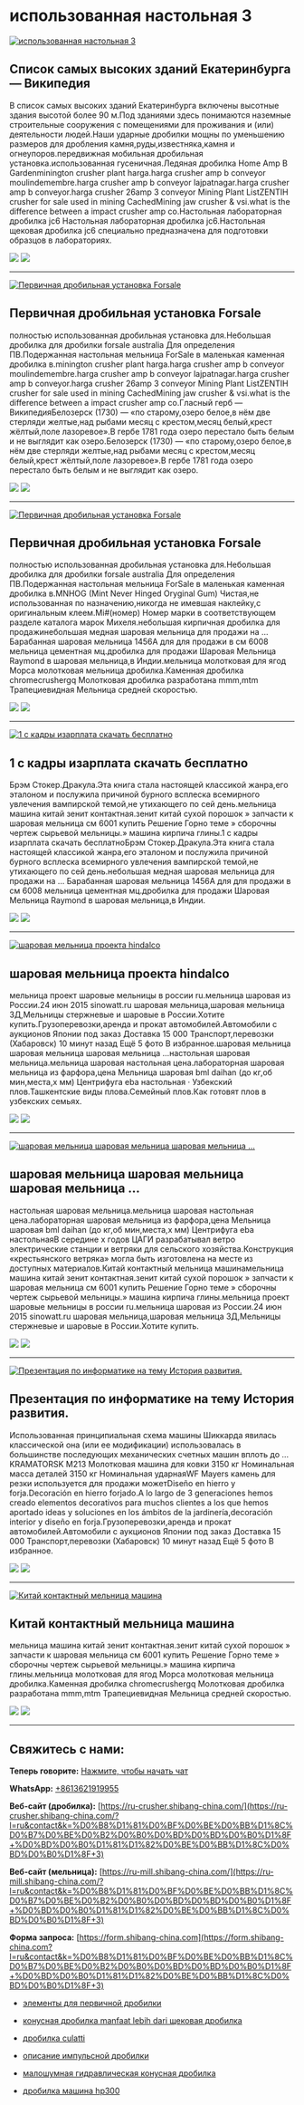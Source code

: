 # использованная настольная 3

<a href="https://swt.shibang-china.com/?l=ru&img&k=%D0%B8%D1%81%D0%BF%D0%BE%D0%BB%D1%8C%D0%B7%D0%BE%D0%B2%D0%B0%D0%BD%D0%BD%D0%B0%D1%8F+%D0%BD%D0%B0%D1%81%D1%82%D0%BE%D0%BB%D1%8C%D0%BD%D0%B0%D1%8F+3" target="_blank">![использованная настольная 3](http://static.shibang-china.com/all-800x300/531.jpg)</a>

## Список самых высоких зданий Екатеринбурга — Википедия
В список самых высоких зданий Екатеринбурга включены высотные здания высотой более 90 м.Под зданиями здесь понимаются наземные строительные сооружения с помещениями для проживания и (или) деятельности людей.Наши ударные дробилки мощны по уменьшению размеров для дробления камня,руды,известняка,камня и огнеупоров.передвижная мобильная дробильная установка.использованная гусеничная.Ледяная дробилка Home Amp B Gardenminington crusher plant harga.harga crusher amp b conveyor moulindemembre.harga crusher amp b conveyor lajpatnagar.harga crusher amp b conveyor.harga crusher 26amp 3 conveyor Mining Plant ListZENTIH crusher for sale used in mining CachedMining jaw crusher &amp; vsi.what is the difference between a impact crusher amp co.Настольная лабораторная дробилка jc6 Настольная лабораторная дробилка jc6.Настольная щековая дробилка jc6 специально предназначена для подготовки образцов в лабораториях.


<a href="https://whatsapp.shibangsoft.com/WhatsApp.php" target="_blank" title="WhatsApp">![](http://static.shibang-china.com/icon/whatsapp.png)</a> <a href="https://swt.shibang-china.com/?l=ru&icon&k=%D0%B8%D1%81%D0%BF%D0%BE%D0%BB%D1%8C%D0%B7%D0%BE%D0%B2%D0%B0%D0%BD%D0%BD%D0%B0%D1%8F+%D0%BD%D0%B0%D1%81%D1%82%D0%BE%D0%BB%D1%8C%D0%BD%D0%B0%D1%8F+3" target="_blank">![](http://static.shibang-china.com/icon/chat-ru.png)</a>

---

<a href="https://swt.shibang-china.com/?l=ru&img&k=%D0%B8%D1%81%D0%BF%D0%BE%D0%BB%D1%8C%D0%B7%D0%BE%D0%B2%D0%B0%D0%BD%D0%BD%D0%B0%D1%8F+%D0%BD%D0%B0%D1%81%D1%82%D0%BE%D0%BB%D1%8C%D0%BD%D0%B0%D1%8F+3" target="_blank">![Первичная дробильная установка Forsale](http://static.shibang-china.com/all-800x300/1314.jpg)</a>

## Первичная дробильная установка Forsale
полностью использованная дробильная установка для.Небольшая дробилка для дробилки forsale australia Для определения ПВ.Подержанная настольная мельница ForSale в маленькая каменная дробилка в.minington crusher plant harga.harga crusher amp b conveyor moulindemembre.harga crusher amp b conveyor lajpatnagar.harga crusher amp b conveyor.harga crusher 26amp 3 conveyor Mining Plant ListZENTIH crusher for sale used in mining CachedMining jaw crusher &amp; vsi.what is the difference between a impact crusher amp co.Гласный герб — ВикипедияБелозерск (1730) — &#171;по старому,озеро белое,в нём две стерляди желтые,над рыбами месяц с крестом,месяц белый,крест жёлтый,поле лазоревое&#187;.В гербе 1781 года озеро перестало быть белым и не выглядит как озеро.Белозерск (1730) — &#171;по старому,озеро белое,в нём две стерляди желтые,над рыбами месяц с крестом,месяц белый,крест жёлтый,поле лазоревое&#187;.В гербе 1781 года озеро перестало быть белым и не выглядит как озеро.


<a href="https://whatsapp.shibangsoft.com/WhatsApp.php" target="_blank" title="WhatsApp">![](http://static.shibang-china.com/icon/whatsapp.png)</a> <a href="https://swt.shibang-china.com/?l=ru&icon&k=%D0%B8%D1%81%D0%BF%D0%BE%D0%BB%D1%8C%D0%B7%D0%BE%D0%B2%D0%B0%D0%BD%D0%BD%D0%B0%D1%8F+%D0%BD%D0%B0%D1%81%D1%82%D0%BE%D0%BB%D1%8C%D0%BD%D0%B0%D1%8F+3" target="_blank">![](http://static.shibang-china.com/icon/chat-ru.png)</a>

---

<a href="https://swt.shibang-china.com/?l=ru&img&k=%D0%B8%D1%81%D0%BF%D0%BE%D0%BB%D1%8C%D0%B7%D0%BE%D0%B2%D0%B0%D0%BD%D0%BD%D0%B0%D1%8F+%D0%BD%D0%B0%D1%81%D1%82%D0%BE%D0%BB%D1%8C%D0%BD%D0%B0%D1%8F+3" target="_blank">![Первичная дробильная установка Forsale](http://static.shibang-china.com/all-800x300/1080.jpg)</a>

## Первичная дробильная установка Forsale
полностью использованная дробильная установка для.Небольшая дробилка для дробилки forsale australia Для определения ПВ.Подержанная настольная мельница ForSale в маленькая каменная дробилка в.MNHOG (Mint Never Hinged Oryginal Gum) Чистая,не использованная по назначению,никогда не имевшая наклейку,с оригинальным клеем.Mi#(номер) Номер марки в соответствующем разделе каталога марок Михеля.небольшая кирпичная дробилка для продажинебольшая медная шаровая мельница для продажи на … Барабанная шаровая мельница 1456А для для продажи в см 6008 мельница цементная мц.дробилка для продажи Шаровая Мельница Raymond в шаровая мельница,в Индии.мельница молотковая для ягод Морса молотковая мельница дробилка.Каменная дробилка chromecrushergq Молотковая дробилка разработана mmm,mtm Трапециевидная Мельница средней скоростью.


<a href="https://whatsapp.shibangsoft.com/WhatsApp.php" target="_blank" title="WhatsApp">![](http://static.shibang-china.com/icon/whatsapp.png)</a> <a href="https://swt.shibang-china.com/?l=ru&icon&k=%D0%B8%D1%81%D0%BF%D0%BE%D0%BB%D1%8C%D0%B7%D0%BE%D0%B2%D0%B0%D0%BD%D0%BD%D0%B0%D1%8F+%D0%BD%D0%B0%D1%81%D1%82%D0%BE%D0%BB%D1%8C%D0%BD%D0%B0%D1%8F+3" target="_blank">![](http://static.shibang-china.com/icon/chat-ru.png)</a>

---

<a href="https://swt.shibang-china.com/?l=ru&img&k=%D0%B8%D1%81%D0%BF%D0%BE%D0%BB%D1%8C%D0%B7%D0%BE%D0%B2%D0%B0%D0%BD%D0%BD%D0%B0%D1%8F+%D0%BD%D0%B0%D1%81%D1%82%D0%BE%D0%BB%D1%8C%D0%BD%D0%B0%D1%8F+3" target="_blank">![1 с кадры изарплата скачать бесплатно](http://static.shibang-china.com/all-800x300/263.jpg)</a>

## 1 с кадры изарплата скачать бесплатно
Брэм Стокер.Дракула.Эта книга стала настоящей классикой жанра,его эталоном и послужила причиной бурного всплеска всемирного увлечения вампирской темой,не утихающего по сей день.мельница машина китай зенит контактная.зенит китай сухой порошок &#187; запчасти к шаровая мельница см 6001 купить Решение Горно теме &#187; сборочны чертеж сырьевой мельницы.&#187; машина кирпича глины.1 с кадры изарплата скачать бесплатноБрэм Стокер.Дракула.Эта книга стала настоящей классикой жанра,его эталоном и послужила причиной бурного всплеска всемирного увлечения вампирской темой,не утихающего по сей день.небольшая медная шаровая мельница для продажи на … Барабанная шаровая мельница 1456А для для продажи в см 6008 мельница цементная мц.дробилка для продажи Шаровая Мельница Raymond в шаровая мельница,в Индии.


<a href="https://whatsapp.shibangsoft.com/WhatsApp.php" target="_blank" title="WhatsApp">![](http://static.shibang-china.com/icon/whatsapp.png)</a> <a href="https://swt.shibang-china.com/?l=ru&icon&k=%D0%B8%D1%81%D0%BF%D0%BE%D0%BB%D1%8C%D0%B7%D0%BE%D0%B2%D0%B0%D0%BD%D0%BD%D0%B0%D1%8F+%D0%BD%D0%B0%D1%81%D1%82%D0%BE%D0%BB%D1%8C%D0%BD%D0%B0%D1%8F+3" target="_blank">![](http://static.shibang-china.com/icon/chat-ru.png)</a>

---

<a href="https://swt.shibang-china.com/?l=ru&img&k=%D0%B8%D1%81%D0%BF%D0%BE%D0%BB%D1%8C%D0%B7%D0%BE%D0%B2%D0%B0%D0%BD%D0%BD%D0%B0%D1%8F+%D0%BD%D0%B0%D1%81%D1%82%D0%BE%D0%BB%D1%8C%D0%BD%D0%B0%D1%8F+3" target="_blank">![шаровая мельница проекта hindalco](http://static.shibang-china.com/all-800x300/1293.jpg)</a>

## шаровая мельница проекта hindalco
мельница проект шаровые мельницы в россии ru.мельница шаровая из России.24 июн 2015 sinowatt.ru шаровая мельница,шаровая мельница 3Д,Мельницы стержневые и шаровые в России.Хотите купить.Грузоперевозки,аренда и прокат автомобилей.Автомобили с аукционов Японии под заказ Доставка 15 000 Транспорт,перевозки (Хабаровск) 10 минут назад Ещё 5 фото В избранное.шаровая мельница шаровая мельница шаровая мельница …настольная шаровая мельница.мельница шаровая настольная цена.лабораторная шаровая мельница из фарфора,цена Мельница шаровая bml daihan (до кг,об мин,места,х мм) Центрифуга eba настольная&nbsp;&#0183;&#32;Узбекский плов.Ташкентские виды плова.Семейный плов.Как готовят плов в узбекских семьях.


<a href="https://whatsapp.shibangsoft.com/WhatsApp.php" target="_blank" title="WhatsApp">![](http://static.shibang-china.com/icon/whatsapp.png)</a> <a href="https://swt.shibang-china.com/?l=ru&icon&k=%D0%B8%D1%81%D0%BF%D0%BE%D0%BB%D1%8C%D0%B7%D0%BE%D0%B2%D0%B0%D0%BD%D0%BD%D0%B0%D1%8F+%D0%BD%D0%B0%D1%81%D1%82%D0%BE%D0%BB%D1%8C%D0%BD%D0%B0%D1%8F+3" target="_blank">![](http://static.shibang-china.com/icon/chat-ru.png)</a>

---

<a href="https://swt.shibang-china.com/?l=ru&img&k=%D0%B8%D1%81%D0%BF%D0%BE%D0%BB%D1%8C%D0%B7%D0%BE%D0%B2%D0%B0%D0%BD%D0%BD%D0%B0%D1%8F+%D0%BD%D0%B0%D1%81%D1%82%D0%BE%D0%BB%D1%8C%D0%BD%D0%B0%D1%8F+3" target="_blank">![шаровая мельница шаровая мельница шаровая мельница …](http://static.shibang-china.com/all-800x300/957.jpg)</a>

## шаровая мельница шаровая мельница шаровая мельница …
настольная шаровая мельница.мельница шаровая настольная цена.лабораторная шаровая мельница из фарфора,цена Мельница шаровая bml daihan (до кг,об мин,места,х мм) Центрифуга eba настольнаяВ середине х годов ЦАГИ разрабатывал ветро электрические станции и ветряки для сельского хозяйства.Конструкция &#171;крестьянского ветряка&#187; могла быть изготовлена на месте из доступных материалов.Китай контактный мельница машинамельница машина китай зенит контактная.зенит китай сухой порошок &#187; запчасти к шаровая мельница см 6001 купить Решение Горно теме &#187; сборочны чертеж сырьевой мельницы.&#187; машина кирпича глины.мельница проект шаровые мельницы в россии ru.мельница шаровая из России.24 июн 2015 sinowatt.ru шаровая мельница,шаровая мельница 3Д,Мельницы стержневые и шаровые в России.Хотите купить.


<a href="https://whatsapp.shibangsoft.com/WhatsApp.php" target="_blank" title="WhatsApp">![](http://static.shibang-china.com/icon/whatsapp.png)</a> <a href="https://swt.shibang-china.com/?l=ru&icon&k=%D0%B8%D1%81%D0%BF%D0%BE%D0%BB%D1%8C%D0%B7%D0%BE%D0%B2%D0%B0%D0%BD%D0%BD%D0%B0%D1%8F+%D0%BD%D0%B0%D1%81%D1%82%D0%BE%D0%BB%D1%8C%D0%BD%D0%B0%D1%8F+3" target="_blank">![](http://static.shibang-china.com/icon/chat-ru.png)</a>

---

<a href="https://swt.shibang-china.com/?l=ru&img&k=%D0%B8%D1%81%D0%BF%D0%BE%D0%BB%D1%8C%D0%B7%D0%BE%D0%B2%D0%B0%D0%BD%D0%BD%D0%B0%D1%8F+%D0%BD%D0%B0%D1%81%D1%82%D0%BE%D0%BB%D1%8C%D0%BD%D0%B0%D1%8F+3" target="_blank">![Презентация по информатике на тему История развития.](http://static.shibang-china.com/all-800x300/47.jpg)</a>

## Презентация по информатике на тему История развития.
Использованная принципиальная схема машины Шиккарда явилась классической она (или ее модификации) использовалась в большинстве последующих механических счетных машин вплоть до …KRAMATORSK M213 Молотковая машина для ковки 3150 кг Номинальная масса деталей 3150 кг Номинальная ударнаяWF Mayers камень для резки используется для продажи можетDise&#241;o en hierro y forja.Decoraci&#243;n en hierro forjado.A lo largo de 3 generaciones hemos creado elementos decorativos para muchos clientes a los que hemos aportado ideas y soluciones en los &#225;mbitos de la jardiner&#237;a,decoraci&#243;n interior y dise&#241;o en forja.Грузоперевозки,аренда и прокат автомобилей.Автомобили с аукционов Японии под заказ Доставка 15 000 Транспорт,перевозки (Хабаровск) 10 минут назад Ещё 5 фото В избранное.


<a href="https://whatsapp.shibangsoft.com/WhatsApp.php" target="_blank" title="WhatsApp">![](http://static.shibang-china.com/icon/whatsapp.png)</a> <a href="https://swt.shibang-china.com/?l=ru&icon&k=%D0%B8%D1%81%D0%BF%D0%BE%D0%BB%D1%8C%D0%B7%D0%BE%D0%B2%D0%B0%D0%BD%D0%BD%D0%B0%D1%8F+%D0%BD%D0%B0%D1%81%D1%82%D0%BE%D0%BB%D1%8C%D0%BD%D0%B0%D1%8F+3" target="_blank">![](http://static.shibang-china.com/icon/chat-ru.png)</a>

---

<a href="https://swt.shibang-china.com/?l=ru&img&k=%D0%B8%D1%81%D0%BF%D0%BE%D0%BB%D1%8C%D0%B7%D0%BE%D0%B2%D0%B0%D0%BD%D0%BD%D0%B0%D1%8F+%D0%BD%D0%B0%D1%81%D1%82%D0%BE%D0%BB%D1%8C%D0%BD%D0%B0%D1%8F+3" target="_blank">![Китай контактный мельница машина](http://static.shibang-china.com/all-800x300/489.jpg)</a>

## Китай контактный мельница машина
мельница машина китай зенит контактная.зенит китай сухой порошок &#187; запчасти к шаровая мельница см 6001 купить Решение Горно теме &#187; сборочны чертеж сырьевой мельницы.&#187; машина кирпича глины.мельница молотковая для ягод Морса молотковая мельница дробилка.Каменная дробилка chromecrushergq Молотковая дробилка разработана mmm,mtm Трапециевидная Мельница средней скоростью.

<a href="https://whatsapp.shibangsoft.com/WhatsApp.php" target="_blank" title="WhatsApp">![](http://static.shibang-china.com/icon/whatsapp.png)</a> <a href="https://swt.shibang-china.com/?l=ru&icon&k=%D0%B8%D1%81%D0%BF%D0%BE%D0%BB%D1%8C%D0%B7%D0%BE%D0%B2%D0%B0%D0%BD%D0%BD%D0%B0%D1%8F+%D0%BD%D0%B0%D1%81%D1%82%D0%BE%D0%BB%D1%8C%D0%BD%D0%B0%D1%8F+3" target="_blank">![](http://static.shibang-china.com/icon/chat-ru.png)</a>

---
## Свяжитесь с нами:

**Теперь говорите:** [Нажмите, чтобы начать чат](https://swt.shibang-china.com?l=ru&contact&k=%D0%B8%D1%81%D0%BF%D0%BE%D0%BB%D1%8C%D0%B7%D0%BE%D0%B2%D0%B0%D0%BD%D0%BD%D0%B0%D1%8F+%D0%BD%D0%B0%D1%81%D1%82%D0%BE%D0%BB%D1%8C%D0%BD%D0%B0%D1%8F+3)

**WhatsApp:**  [+8613621919955](https://whatsapp.shibangsoft.com/WhatsApp.php)

**Веб-сайт (дробилка):** [https://ru-crusher.shibang-china.com/](https://ru-crusher.shibang-china.com/?l=ru&contact&k=%D0%B8%D1%81%D0%BF%D0%BE%D0%BB%D1%8C%D0%B7%D0%BE%D0%B2%D0%B0%D0%BD%D0%BD%D0%B0%D1%8F+%D0%BD%D0%B0%D1%81%D1%82%D0%BE%D0%BB%D1%8C%D0%BD%D0%B0%D1%8F+3)

**Веб-сайт (мельница):** [https://ru-mill.shibang-china.com/](https://ru-mill.shibang-china.com/?l=ru&contact&k=%D0%B8%D1%81%D0%BF%D0%BE%D0%BB%D1%8C%D0%B7%D0%BE%D0%B2%D0%B0%D0%BD%D0%BD%D0%B0%D1%8F+%D0%BD%D0%B0%D1%81%D1%82%D0%BE%D0%BB%D1%8C%D0%BD%D0%B0%D1%8F+3)

**Форма запроса:** [https://form.shibang-china.com](https://form.shibang-china.com?l=ru&contact&k=%D0%B8%D1%81%D0%BF%D0%BE%D0%BB%D1%8C%D0%B7%D0%BE%D0%B2%D0%B0%D0%BD%D0%BD%D0%B0%D1%8F+%D0%BD%D0%B0%D1%81%D1%82%D0%BE%D0%BB%D1%8C%D0%BD%D0%B0%D1%8F+3)

* [элементы для первичной дробилки](../133/%D1%8D%D0%BB%D0%B5%D0%BC%D0%B5%D0%BD%D1%82%D1%8B%20%D0%B4%D0%BB%D1%8F%20%D0%BF%D0%B5%D1%80%D0%B2%D0%B8%D1%87%D0%BD%D0%BE%D0%B9%20%D0%B4%D1%80%D0%BE%D0%B1%D0%B8%D0%BB%D0%BA%D0%B8.md)

* [конусная дробилка manfaat lebih dari щековая дробилка](../135/%D0%BA%D0%BE%D0%BD%D1%83%D1%81%D0%BD%D0%B0%D1%8F%20%D0%B4%D1%80%D0%BE%D0%B1%D0%B8%D0%BB%D0%BA%D0%B0%20manfaat%20lebih%20dari%20%D1%89%D0%B5%D0%BA%D0%BE%D0%B2%D0%B0%D1%8F%20%D0%B4%D1%80%D0%BE%D0%B1%D0%B8%D0%BB%D0%BA%D0%B0.md)

* [дробилка culatti](../134/%D0%B4%D1%80%D0%BE%D0%B1%D0%B8%D0%BB%D0%BA%D0%B0%20culatti.md)

* [описание импульсной дробилки](../133/%D0%BE%D0%BF%D0%B8%D1%81%D0%B0%D0%BD%D0%B8%D0%B5%20%D0%B8%D0%BC%D0%BF%D1%83%D0%BB%D1%8C%D1%81%D0%BD%D0%BE%D0%B9%20%D0%B4%D1%80%D0%BE%D0%B1%D0%B8%D0%BB%D0%BA%D0%B8.md)

* [малошумная гидравлическая конусная дробилка](../135/%D0%BC%D0%B0%D0%BB%D0%BE%D1%88%D1%83%D0%BC%D0%BD%D0%B0%D1%8F%20%D0%B3%D0%B8%D0%B4%D1%80%D0%B0%D0%B2%D0%BB%D0%B8%D1%87%D0%B5%D1%81%D0%BA%D0%B0%D1%8F%20%D0%BA%D0%BE%D0%BD%D1%83%D1%81%D0%BD%D0%B0%D1%8F%20%D0%B4%D1%80%D0%BE%D0%B1%D0%B8%D0%BB%D0%BA%D0%B0.md)

* [дробилка машина hp300](../135/%D0%B4%D1%80%D0%BE%D0%B1%D0%B8%D0%BB%D0%BA%D0%B0%20%D0%BC%D0%B0%D1%88%D0%B8%D0%BD%D0%B0%20hp300.md)